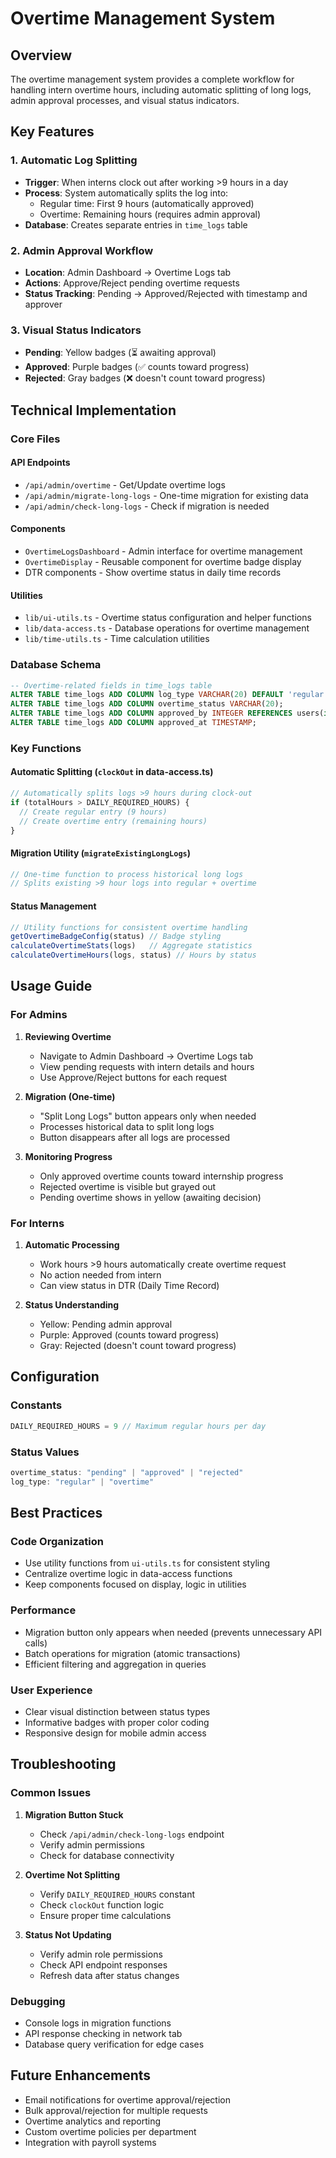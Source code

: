 # Overtime Management System

## Overview

The overtime management system provides a complete workflow for handling intern overtime hours, including automatic splitting of long logs, admin approval processes, and visual status indicators.

## Key Features

### 1. Automatic Log Splitting
- **Trigger**: When interns clock out after working >9 hours in a day
- **Process**: System automatically splits the log into:
  - Regular time: First 9 hours (automatically approved)
  - Overtime: Remaining hours (requires admin approval)
- **Database**: Creates separate entries in `time_logs` table

### 2. Admin Approval Workflow
- **Location**: Admin Dashboard → Overtime Logs tab
- **Actions**: Approve/Reject pending overtime requests
- **Status Tracking**: Pending → Approved/Rejected with timestamp and approver

### 3. Visual Status Indicators
- **Pending**: Yellow badges (⏳ awaiting approval)
- **Approved**: Purple badges (✅ counts toward progress)
- **Rejected**: Gray badges (❌ doesn't count toward progress)

## Technical Implementation

### Core Files

#### API Endpoints
- `/api/admin/overtime` - Get/Update overtime logs
- `/api/admin/migrate-long-logs` - One-time migration for existing data
- `/api/admin/check-long-logs` - Check if migration is needed

#### Components
- `OvertimeLogsDashboard` - Admin interface for overtime management
- `OvertimeDisplay` - Reusable component for overtime badge display
- DTR components - Show overtime status in daily time records

#### Utilities
- `lib/ui-utils.ts` - Overtime status configuration and helper functions
- `lib/data-access.ts` - Database operations for overtime management
- `lib/time-utils.ts` - Time calculation utilities

### Database Schema

```sql
-- Overtime-related fields in time_logs table
ALTER TABLE time_logs ADD COLUMN log_type VARCHAR(20) DEFAULT 'regular';
ALTER TABLE time_logs ADD COLUMN overtime_status VARCHAR(20);
ALTER TABLE time_logs ADD COLUMN approved_by INTEGER REFERENCES users(id);
ALTER TABLE time_logs ADD COLUMN approved_at TIMESTAMP;
```

### Key Functions

#### Automatic Splitting (`clockOut` in data-access.ts)
```typescript
// Automatically splits logs >9 hours during clock-out
if (totalHours > DAILY_REQUIRED_HOURS) {
  // Create regular entry (9 hours)
  // Create overtime entry (remaining hours)
}
```

#### Migration Utility (`migrateExistingLongLogs`)
```typescript
// One-time function to process historical long logs
// Splits existing >9 hour logs into regular + overtime
```

#### Status Management
```typescript
// Utility functions for consistent overtime handling
getOvertimeBadgeConfig(status) // Badge styling
calculateOvertimeStats(logs)   // Aggregate statistics
calculateOvertimeHours(logs, status) // Hours by status
```

## Usage Guide

### For Admins

1. **Reviewing Overtime**
   - Navigate to Admin Dashboard → Overtime Logs tab
   - View pending requests with intern details and hours
   - Use Approve/Reject buttons for each request

2. **Migration (One-time)**
   - "Split Long Logs" button appears only when needed
   - Processes historical data to split long logs
   - Button disappears after all logs are processed

3. **Monitoring Progress**
   - Only approved overtime counts toward internship progress
   - Rejected overtime is visible but grayed out
   - Pending overtime shows in yellow (awaiting decision)

### For Interns

1. **Automatic Processing**
   - Work hours >9 hours automatically create overtime request
   - No action needed from intern
   - Can view status in DTR (Daily Time Record)

2. **Status Understanding**
   - Yellow: Pending admin approval
   - Purple: Approved (counts toward progress)
   - Gray: Rejected (doesn't count toward progress)

## Configuration

### Constants
```typescript
DAILY_REQUIRED_HOURS = 9 // Maximum regular hours per day
```

### Status Values
```typescript
overtime_status: "pending" | "approved" | "rejected"
log_type: "regular" | "overtime"
```

## Best Practices

### Code Organization
- Use utility functions from `ui-utils.ts` for consistent styling
- Centralize overtime logic in data-access functions
- Keep components focused on display, logic in utilities

### Performance
- Migration button only appears when needed (prevents unnecessary API calls)
- Batch operations for migration (atomic transactions)
- Efficient filtering and aggregation in queries

### User Experience
- Clear visual distinction between status types
- Informative badges with proper color coding
- Responsive design for mobile admin access

## Troubleshooting

### Common Issues

1. **Migration Button Stuck**
   - Check `/api/admin/check-long-logs` endpoint
   - Verify admin permissions
   - Check for database connectivity

2. **Overtime Not Splitting**
   - Verify `DAILY_REQUIRED_HOURS` constant
   - Check `clockOut` function logic
   - Ensure proper time calculations

3. **Status Not Updating**
   - Verify admin role permissions
   - Check API endpoint responses
   - Refresh data after status changes

### Debugging
- Console logs in migration functions
- API response checking in network tab
- Database query verification for edge cases

## Future Enhancements

- Email notifications for overtime approval/rejection
- Bulk approval/rejection for multiple requests
- Overtime analytics and reporting
- Custom overtime policies per department
- Integration with payroll systems
